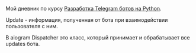 Мой дневник по курсу [Разработка Telegram ботов на Python](https://www.udemy.com/course/aiogram-python/).

Update - информация, полученная от бота при взаимодействии пользователя с ним. 

В  aiogram Dispatcher это класс, который принимает и обрабатывает все updates бота. 